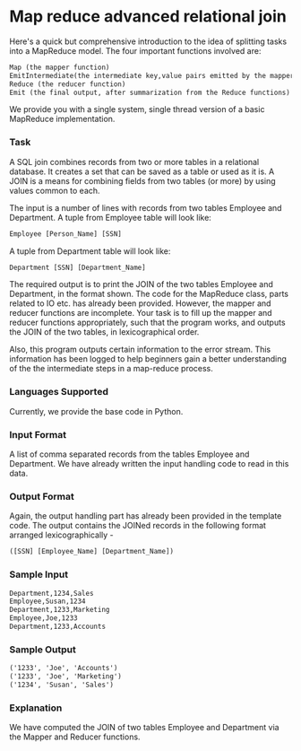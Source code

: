 # Map reduce advanced relational join

Here's a quick but comprehensive introduction to the idea of splitting tasks into a MapReduce model. The four important functions involved are:

~~~txt
Map (the mapper function)  
EmitIntermediate(the intermediate key,value pairs emitted by the mapper functions)  
Reduce (the reducer function)  
Emit (the final output, after summarization from the Reduce functions)
~~~

We provide you with a single system, single thread version of a basic MapReduce implementation.

### Task

A SQL join combines records from two or more tables in a relational database. It creates a set that can be saved as a table or used as it is. A JOIN is a means for combining fields from two tables (or more) by using values common to each.

The input is a number of lines with records from two tables Employee and Department. A tuple from Employee table will look like:

~~~txt
Employee [Person_Name] [SSN]
~~~

A tuple from Department table will look like:

~~~txt
Department [SSN] [Department_Name]
~~~

The required output is to print the JOIN of the two tables Employee and Department, in the format shown. The code for the MapReduce class, parts related to IO etc. has already been provided. However, the mapper and reducer functions are incomplete. Your task is to fill up the mapper and reducer functions appropriately, such that the program works, and outputs the JOIN of the two tables, in lexicographical order.

Also, this program outputs certain information to the error stream. This information has been logged to help beginners gain a better understanding of the the intermediate steps in a map-reduce process.

### Languages Supported

Currently, we provide the base code in Python.

### Input Format

A list of comma separated records from the tables Employee and Department. We have already written the input handling code to read in this data.

### Output Format

Again, the output handling part has already been provided in the template code. The output contains the JOINed records in the following format arranged lexicographically -

~~~txt
([SSN] [Employee_Name] [Department_Name])
~~~

### Sample Input

~~~txt
Department,1234,Sales
Employee,Susan,1234
Department,1233,Marketing
Employee,Joe,1233
Department,1233,Accounts
~~~

### Sample Output

~~~txt
('1233', 'Joe', 'Accounts')
('1233', 'Joe', 'Marketing')
('1234', 'Susan', 'Sales')
~~~

### Explanation

We have computed the JOIN of two tables Employee and Department via the Mapper and Reducer functions.
